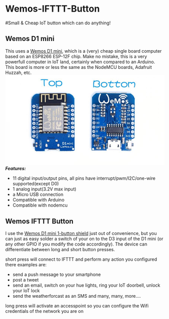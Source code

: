 # Wemos-IFTTT-Button
#Small &amp; Cheap IoT button which can do anything!

## Wemos D1 mini
This uses a [Wemos D1 mini](https://www.wemos.cc/product/d1-mini.html), which is a (very) cheap single board
computer based on an ESP8266 ESP-12F chip. Make no mistake, this is a very
powerfull computer in IoT land, certainly when compared to an Arduino.
This board is more or less the same as the NodeMCU boards, Adafruit Huzzah, etc.
![Wemos D1 Mini](/images/Wemos_D1_mini.jpg)
*__Features:__*
- 11 digital input/output pins, all pins have interrupt/pwm/I2C/one-wire supported(except D0)
- 1 analog input(3.2V max input)
- a Micro USB connection
- Compatible with Arduino
- Compatible with nodemcu

## Wemos IFTTT Button
I use the [Wemos D1 mini 1-button shield](https://www.wemos.cc/product/1-button-shield.html) just out of
convenience, but you can just as easy solder a switch of your on to the D3 input of the D1 mini (or any
other GPIO if you modify the code accordingly). The device can differentiate between long and short button
presses.

short press will connect to IFTTT and perform any action you configured there
examples are:
- send a push message to your smartphone
- post a tweet
- send an email, switch on your hue lights, ring your IoT doorbell, unlock your IoT lock
- send the weatherforcast as an SMS
and many, many, more....

long press will activate an accesspoint so you can configure the Wifi credentials of the network you are on
